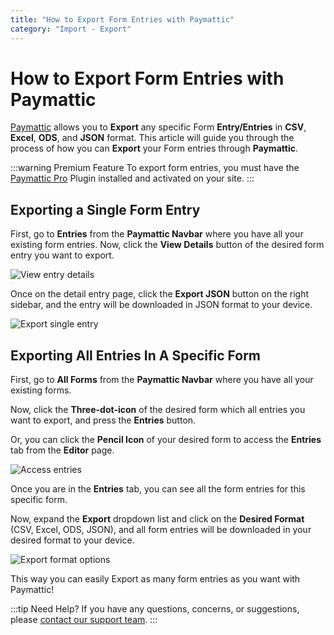 ```yaml
---
title: "How to Export Form Entries with Paymattic"
category: "Import - Export"
---
```


# How to Export Form Entries with Paymattic

[Paymattic](https://paymattic.com/) allows you to **Export** any specific Form **Entry/Entries** in **CSV**, **Excel**, **ODS**, and **JSON** format. This article will guide you through the process of how you can **Export** your Form entries through **Paymattic**. 

:::warning Premium Feature
To export form entries, you must have the [Paymattic Pro](/how-to-install-and-activate-paymattic-in-wordpress) Plugin installed and activated on your site.
:::

## Exporting a Single Form Entry

First, go to **Entries** from the **Paymattic Navbar** where you have all your existing form entries. Now, click the **View Details** button of the desired form entry you want to export.

![View entry details](/images/import-export/how-to-export-form-entries-in-csv-excel-ods-and-json/View-Details-button-scaled.webp)

Once on the detail entry page, click the **Export JSON** button on the right sidebar, and the entry will be downloaded in JSON format to your device.

![Export single entry](/images/import-export/how-to-export-form-entries-in-csv-excel-ods-and-json/Export-as-JOSN-for-a-single-entry-scaled.webp)

## Exporting All Entries In A Specific Form

First, go to **All Forms** from the **Paymattic Navbar** where you have all your existing forms. 

Now, click the **Three-dot-icon** of the desired form which all entries you want to export, and press the **Entries** button.

Or, you can click the **Pencil Icon** of your desired form to access the **Entries** tab from the **Editor** page.

![Access entries](/images/import-export/how-to-export-form-entries-in-csv-excel-ods-and-json/Entries-button-in-All-Forms-section-scaled.webp)

Once you are in the **Entries** tab, you can see all the form entries for this specific form.

Now, expand the **Export** dropdown list and click on the **Desired Format** (CSV, Excel, ODS, JSON), and all form entries will be downloaded in your desired format to your device.

![Export format options](/images/import-export/how-to-export-form-entries-in-csv-excel-ods-and-json/Export-Dropdown-scaled.webp)

This way you can easily Export as many form entries as you want with Paymattic!

:::tip Need Help?
If you have any questions, concerns, or suggestions, please [contact our support team](https://wpmanageninja.com/support-tickets/).
:::